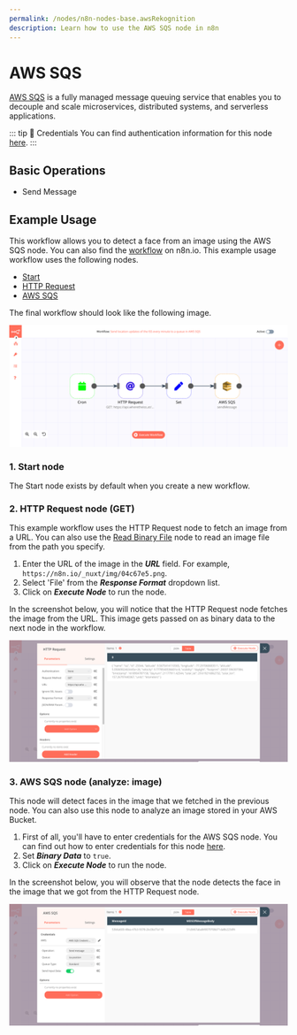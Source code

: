 ```yaml
---
permalink: /nodes/n8n-nodes-base.awsRekognition
description: Learn how to use the AWS SQS node in n8n
---
```


# AWS SQS

[AWS SQS](https://aws.amazon.com/sqs/) is a fully managed message queuing service that enables you to decouple and scale microservices, distributed systems, and serverless applications.

::: tip 🔑 Credentials
You can find authentication information for this node [here](../../../credentials/AWS/README.md).
:::

## Basic Operations

- Send Message

## Example Usage

This workflow allows you to detect a face from an image using the AWS SQS node. You can also find the [workflow](https://n8n.io/workflows/694) on n8n.io. This example usage workflow uses the following nodes.
- [Start](../../core-nodes/Start/README.md)
- [HTTP Request](../../core-nodes/HTTPRequest/README.md)
- [AWS SQS]()

The final workflow should look like the following image.

![A workflow with the AWS SQS node](./workflow.png)

### 1. Start node

The Start node exists by default when you create a new workflow.


### 2. HTTP Request node (GET)

This example workflow uses the HTTP Request node to fetch an image from a URL. You can also use the [Read Binary File](../../core-nodes/ReadBinaryFile/README.md) node to read an image file from the path you specify.

1. Enter the URL of the image in the ***URL*** field. For example, `https://n8n.io/_nuxt/img/04c67e5.png`.
2. Select 'File' from the ***Response Format*** dropdown list.
3. Click on ***Execute Node*** to run the node.

In the screenshot below, you will notice that the HTTP Request node fetches the image from the URL. This image gets passed on as binary data to the next node in the workflow.

![Using the HTTP Request node to fetch an image from a URL](./HTTPRequest_node.png)


### 3. AWS SQS node (analyze: image)

This node will detect faces in the image that we fetched in the previous node. You can also use this node to analyze an image stored in your AWS Bucket.

1. First of all, you'll have to enter credentials for the AWS SQS node. You can find out how to enter credentials for this node [here](../../../credentials/AWS/README.md).
2. Set ***Binary Data*** to `true`.
3. Click on ***Execute Node*** to run the node.

In the screenshot below, you will observe that the node detects the face in the image that we got from the HTTP Request node.

![Using the AWS SQS node to detect faces in an image](./AWSSQS_node.png)
